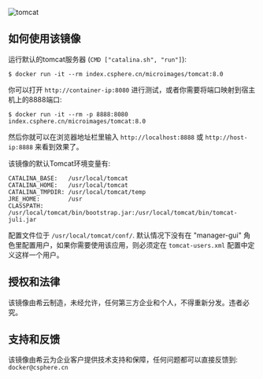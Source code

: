 
![tomcat](https://csphere.cn/assets/4a1fe001-8c71-401c-92ef-d8cdce2d6fc6)

## 如何使用该镜像

运行默认的tomcat服务器 (`CMD ["catalina.sh", "run"]`):

```console
$ docker run -it --rm index.csphere.cn/microimages/tomcat:8.0
```

你可以打开 `http://container-ip:8080` 进行测试，或者你需要将端口映射到宿主机上的8888端口:

```console
$ docker run -it --rm -p 8888:8080 index.csphere.cn/microimages/tomcat:8.0
```

然后你就可以在浏览器地址栏里输入 `http://localhost:8888` 或 `http://host-ip:8888` 来看到效果了。

该镜像的默认Tomcat环境变量有:

	CATALINA_BASE:   /usr/local/tomcat
	CATALINA_HOME:   /usr/local/tomcat
	CATALINA_TMPDIR: /usr/local/tomcat/temp
	JRE_HOME:        /usr
	CLASSPATH:       /usr/local/tomcat/bin/bootstrap.jar:/usr/local/tomcat/bin/tomcat-juli.jar

配置文件位于 `/usr/local/tomcat/conf/`. 默认情况下没有在 "manager-gui" 角色里配置用户，如果你需要使用该应用，则必须定在 `tomcat-users.xml` 配置中定义这样一个用户。

## 授权和法律

该镜像由希云制造，未经允许，任何第三方企业和个人，不得重新分发。违者必究。

## 支持和反馈

该镜像由希云为企业客户提供技术支持和保障，任何问题都可以直接反馈到: `docker@csphere.cn`
